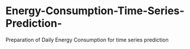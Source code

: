 # Energy-Consumption-Time-Series-Prediction-
Preparation of Daily Energy Consumption for time series prediction
